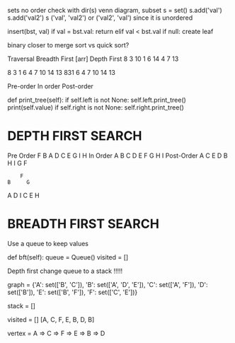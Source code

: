 sets no order
check with dir(s) venn diagram, subset
s = set()
s.add('val')
s.add('val2')
s
('val', 'val2') or ('val2', 'val') since it is unordered

insert(bst, val)
  if val = bst.val:
  return
  elif val < bst.val
    if null:
    create leaf
    
binary closer to merge sort vs quick sort?



Traversal
Breadth First [arr]
Depth First
        8
    3     10
1     6       14
    4   7    13

8 3 1 6 4 7 10 14 13
831
6 4 7
10 14 13

Pre-order
In order
Post-order

  def print_tree(self):
    if self.left is not None:
      self.left.print_tree()
    print(self.value)
    if self.right is not None:
      self.right.print_tree()

# DEPTH FIRST SEARCH
Pre Order
F B A D C E G I H
In Order
A B C D E F G H I
Post-Order
A C E D B H I G F

        F
    B     G
A     D       I
    C   E    H

# BREADTH FIRST SEARCH
Use a queue to keep values



def bft(self):
  queue = Queue()
  visited = []

Depth first change queue to a stack !!!!!

graph = {'A': set(['B', 'C']),
         'B': set(['A', 'D', 'E']),
         'C': set(['A', 'F']),
         'D': set(['B']),
         'E': set(['B', 'F']),
         'F': set(['C', 'E'])}

stack = []

visited = []  [A, C, F, E, B, D, B]

vertex = A => C => F => E => B => D 


